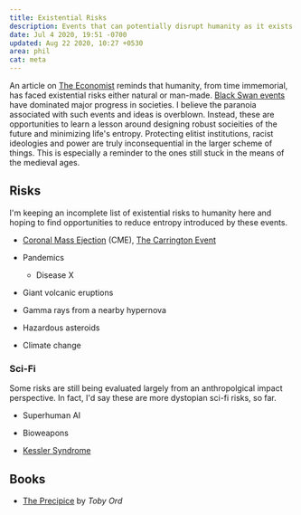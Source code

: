 ```yaml
---
title: Existential Risks
description: Events that can potentially disrupt humanity as it exists
date: Jul 4 2020, 19:51 -0700
updated: Aug 22 2020, 10:27 +0530
area: phil
cat: meta
---
```


An article on [The Economist](https://www.economist.com/briefing/2020/06/25/the-world-should-think-better-about-catastrophic-and-existential-risks) reminds that humanity, from time immemorial, has faced existential risks either natural or man-made. [Black
Swan events](https://en.wikipedia.org/wiki/Black_swan_theory) have dominated
major progress in societies. I believe the paranoia associated with such events
and ideas is overblown. Instead, these are opportunities to learn a lesson around
designing robust socieities of the future and minimizing life's entropy. Protecting
elitist institutions, racist ideologies and power are truly inconsequential in
the larger scheme of things. This is especially a reminder to the ones still stuck
in the means of the medieval ages.

## Risks

I'm keeping an incomplete list of existential risks to humanity here and hoping
to find opportunities to reduce entropy introduced by these events.

- [Coronal Mass Ejection](https://en.wikipedia.org/wiki/Coronal_mass_ejection) (CME), [The Carrington Event](https://en.wikipedia.org/wiki/September_1859_geomagnetic_storm)

- Pandemics

  - Disease X

- Giant volcanic eruptions

- Gamma rays from a nearby hypernova

- Hazardous asteroids

- Climate change

### Sci-Fi

Some risks are still being evaluated largely from an anthropolgical impact
perspective. In fact, I'd say these are more dystopian sci-fi risks, so far.

- Superhuman AI

- Bioweapons

- [Kessler Syndrome](https://en.wikipedia.org/wiki/Kessler_syndrome)

## Books

- [The Precipice](https://theprecipice.com) by _Toby Ord_
